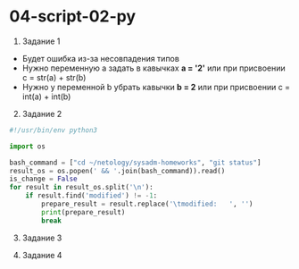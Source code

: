 # 04-script-02-py
1. Задание 1
* Будет ошибка из-за несовпадения типов
* Нужно переменную a задать в кавычках  **a = '2'** или при присвоении c = str(a) + str(b) 
* Нужно у переменной b убрать кавычки  **b = 2** или при присвоении c = int(a) + int(b)
2. Задание 2
```python
#!/usr/bin/env python3

import os

bash_command = ["cd ~/netology/sysadm-homeworks", "git status"]
result_os = os.popen(' && '.join(bash_command)).read()
is_change = False
for result in result_os.split('\n'):
    if result.find('modified') != -1:
        prepare_result = result.replace('\tmodified:   ', '')
        print(prepare_result)
        break
```
3. Задание 3

4. Задание 4
 
